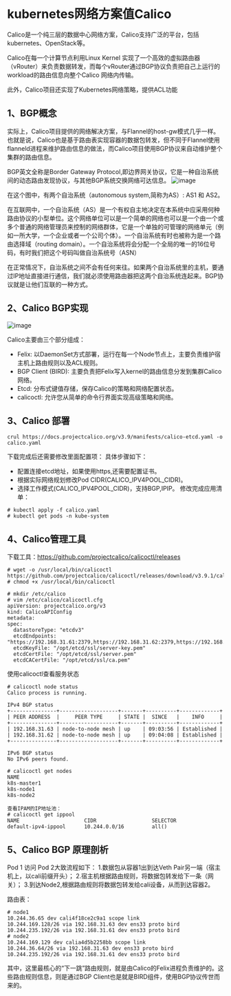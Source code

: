kubernetes网络方案值Calico
===
Calico是一个纯三层的数据中心网络方案，Calico支持广泛的平台，包括kubernetes、OpenStack等。

Calico在每一个计算节点利用Linux Kernel 实现了一个高效的虚拟路由器（vRouter）来负责数据转发，而每个vRouter通过BGP协议负责把自己上运行的workload的路由信息向整个Calico 网络内传输。

此外，Calico项目还实现了Kubernetes网络策略，提供ACL功能

1、BGP概念
---
实际上，Calico项目提供的网络解决方案，与Flannel的host-gw模式几乎一样。也就是说，Calico也是基于路由表实现容器的数据包转发，但不同于Flannel使用flanneld进程来维护路由信息的做法，而Calico项目使用BGP协议来自动维护整个集群的路由信息。

BGP英文全称是Border Gateway Protocol,即边界网关协议，它是一种自治系统间的动态路由发现协议，与其他BGP系统交换网络可达信息。
![image](https://github.com/mykubernetes/kubernetes/blob/master/calico/image/BGP1.png)

在这个图中，有两个自治系统（autonomous system,简称为AS）: AS1 和 AS2。

在互联网中，一个自治系统（AS）是一个有权自主地决定在本系统中应采用何种路由协议的小型单位。这个网络单位可以是一个简单的网络也可以是一个由一个或多个普通的网络管理员来控制的网络群体，它是一个单独的可管理的网络单元（例如一所大学，一个企业或者一个公司个体）。一个自治系统有时也被称为是一个路由选择域（routing domain）。一个自治系统将会分配一个全局的唯一的16位号码，有时我们把这个号码叫做自治系统号（ASN）

在正常情况下，自治系统之间不会有任何来往。如果两个自治系统里的主机，要通过IP地址直接进行通信，我们就必须使用路由器把这两个自治系统连起来。BGP协议就是让他们互联的一种方式。

2、Calico BGP实现
---
![image](https://github.com/mykubernetes/kubernetes/blob/master/calico/image/calico%20BGP%E5%AE%9E%E7%8E%B0.png)

Calico主要由三个部分组成：

- Felix: 以DaemonSet方式部署，运行在每一个Node节点上，主要负责维护宿主机上路由规则以及ACL规则。
- BGP Client (BIRD): 主要负责把Felix写入kernel的路由信息分发到集群Calico网络。
- Etcd: 分布式键值存储，保存Calico的策略和网络配置状态。
- calicoctl: 允许您从简单的命令行界面实现高级策略和网络。

3、Calico 部署
---
```
crul https://docs.projectcalico.org/v3.9/manifests/calico-etcd.yaml -o calico.yaml
```
下载完成后还需要修改里面配置项：
具体步骤如下：
- 配置连接etcd地址，如果使用https,还需要配置证书。
- 根据实际网络规划修改Pod CIDR(CALICO_IPV4POOL_CIDR)。
- 选择工作模式(CALICO_IPV4POOL_CIDR)，支持BGP,IPIP。
修改完成应用清单：
```
# kubectl apply -f calico.yaml
# kubectl get pods -n kube-system
```

4、Calico管理工具
---
下载工具：https://github.com/projectcalico/calicoctl/releases
```
# wget -o /usr/local/bin/calicoctl https://github.com/projectcalico/calicoctl/releases/download/v3.9.1/calicoctl
# chmod +x /usr/local/bin/calicoctl
```

```
# mkdir /etc/calico
# vim /etc/calico/calicoctl.cfg
apiVersion: projectcalico.org/v3
kind: CalicoAPIConfig
metadata:
spec:
  datastoreType: "etcdv3"
  etcdEndpoints: "https://192.168.31.61:2379,https://192.168.31.62:2379,https://192.168.31.63:2379"
  etcdKeyFile: "/opt/etcd/ssl/server-key.pem"
  etcdCertFile: "/opt/etcd/ssl/server.pem"
  etcdCACertFile: "/opt/etcd/ssl/ca.pem"
```
使用calicoctl查看服务状态
```
# calicoctl node status
Calico process is running.

IPv4 BGP status
+---------------+-------------------+-------+----------+-------------+
| PEER ADDRESS  |     PEER TYPE     | STATE |  SINCE   |    INFO     |
+---------------+-------------------+-------+----------+-------------+
| 192.168.31.63 | node-to-node mesh | up    | 09:03:56 | Established |
| 192.168.31.62 | node-to-node mesh | up    | 09:04:08 | Established |
+---------------+-------------------+-------+----------+-------------+

IPv6 BGP status
No IPv6 peers found.

# calicoctl get nodes
NAME
k8s-master1
k8s-node1
k8s-node2

查看IPAM的IP地址池：
# calicoctl get ippool
NAME                     CIDR                  SELECTOR
default-ipv4-ippool      10.244.0.0/16         all() 
```

5、Calico BGP 原理剖析
---


Pod 1 访问 Pod 2大致流程如下：
  1.数据包从容器1出到达Veth Pair另一端（宿主机上，以cali前缀开头）；
  2.宿主机根据路由规则，将数据包转发给下一条（网关）；
  3.到达Node2,根据路由规则将数据包转发给cali设备，从而到达容器2。

路由表：
```
# node1
10.244.36.65 dev cali4f18ce2c9a1 scope link
10.244.169.128/26 via 192.168.31.63 dev ens33 proto bird
10.244.235.192/26 via 192.168.31.61 dev ens33 proto bird
# node2
10.244.169.129 dev calia4d5b2258bb scope link
10.244.36.64/26 via 192.168.31.63 dev ens33 proto bird
10.244.235.192/26 via 192.168.31.61 dev ens33 proto bird
```
其中，这里最核心的“下一跳”路由规则，就是由Calico的Felix进程负责维护的。这些路由规则信息，则是通过BGP Client也是就是BIRD组件，使用BGP协议传世而来的。
